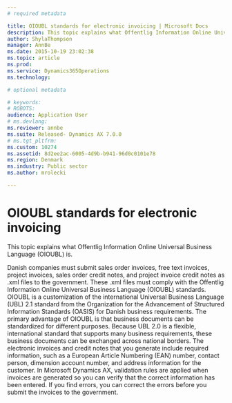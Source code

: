 ```yaml
---
# required metadata

title: OIOUBL standards for electronic invoicing | Microsoft Docs
description: This topic explains what Offentlig Information Online Universal Business Language (OIOUBL) is.
author: ShylaThompson
manager: AnnBe
ms.date: 2015-10-19 23:02:38
ms.topic: article
ms.prod: 
ms.service: Dynamics365Operations
ms.technology: 

# optional metadata

# keywords: 
# ROBOTS: 
audience: Application User
# ms.devlang: 
ms.reviewer: annbe
ms.suite: Released- Dynamics AX 7.0.0
# ms.tgt_pltfrm: 
ms.custom: 10274
ms.assetid: 8d2ee2ac-6005-4d9b-b941-96d0c0101e78
ms.region: Denmark
ms.industry: Public sector
ms.author: mrolecki

---
```


# OIOUBL standards for electronic invoicing

This topic explains what Offentlig Information Online Universal Business Language (OIOUBL) is.

Danish companies must submit sales order invoices, free text invoices, project invoices, sales order credit notes, and project invoice credit notes as .xml files to the government. These .xml files must comply with the Offentlig Information Online Universal Business Language (OIOUBL) standards. OIOUBL is a customization of the international Universal Business Language (UBL) 2.1 standard from the Organization for the Advancement of Structured Information Standards (OASIS) for Danish business requirements. The primary advantage of OIOUBL is that business documents can be standardized for different purposes. Because UBL 2.0 is a flexible, international standard that supports many business requirements, these business documents can be exchanged across national borders. The electronic invoices and credit notes that you generate include required information, such as a European Article Numbering (EAN) number, contact person, dimension account number, and address information for the customer. In Microsoft Dynamics AX, validation rules are applied when invoices are generated so you can verify that the correct information has been entered. If you find errors, you can correct the errors before you submit the invoices to the government.



